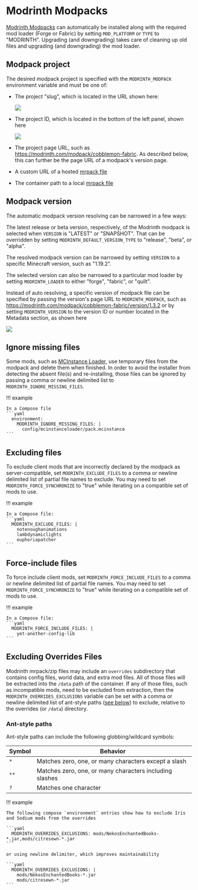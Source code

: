 # Modrinth Modpacks

[Modrinth Modpacks](https://modrinth.com/modpacks) can automatically be installed along with the required mod loader (Forge or Fabric) by setting `MOD_PLATFORM` or `TYPE` to "MODRINTH". Upgrading (and downgrading) takes care of cleaning up old files and upgrading (and downgrading) the mod loader.

## Modpack project

The desired modpack project is specified with the `MODRINTH_MODPACK` environment variable and must be one of:

- The project "slug", which is located in the URL shown here:

  ![](../../img/modrinth-project-slug.drawio.png)

- The project ID, which is located in the bottom of the left panel, shown here

  ![](../../img/modrinth-project-id.drawio.png)

- The project page URL, such as <https://modrinth.com/modpack/cobblemon-fabric>. As described below, this can further be the page URL of a modpack's version page.

- A custom URL of a hosted [mrpack file](https://support.modrinth.com/en/articles/8802351-modrinth-modpack-format-mrpack)

- The container path to a local [mrpack file](https://support.modrinth.com/en/articles/8802351-modrinth-modpack-format-mrpack)

## Modpack version

The automatic modpack version resolving can be narrowed in a few ways:

The latest release or beta version, respectively, of the Modrinth modpack is selected when `VERSION` is "LATEST" or "SNAPSHOT". That can be overridden by setting `MODRINTH_DEFAULT_VERSION_TYPE` to "release", "beta", or "alpha".

The resolved modpack version can be narrowed by setting `VERSION` to a specific Minecraft version, such as "1.19.2".

The selected version can also be narrowed to a particular mod loader by setting `MODRINTH_LOADER` to either "forge", "fabric", or "quilt".

Instead of auto resolving, a specific version of modpack file can be specified by passing the version's page URL to `MODRINTH_MODPACK`, such as <https://modrinth.com/modpack/cobblemon-fabric/version/1.3.2> or by setting `MODRINTH_VERSION` to the version ID or number located in the Metadata section, as shown here

![](../../img/modrinth-version-id.drawio.png)

## Ignore missing files

Some mods, such as [MCInstance Loader](https://modrinth.com/mod/mcinstance-loader), use temporary files from the modpack and delete them when finished. In order to avoid the installer from detecting the absent file(s) and re-installing, those files can be ignored by passing a comma or newline delimited list to `MODRINTH_IGNORE_MISSING_FILES`.

!!! example

    In a Compose file
    ```yaml
      environment:
        MODRINTH_IGNORE_MISSING_FILES: |
          config/mcinstanceloader/pack.mcinstance
    ```

## Excluding files

To exclude client mods that are incorrectly declared by the modpack as server-compatible, set `MODRINTH_EXCLUDE_FILES` to a comma or newline delimited list of partial file names to exclude. You may need to set `MODRINTH_FORCE_SYNCHRONIZE` to "true" while iterating on a compatible set of mods to use.

!!! example

    In a Compose file:
    ```yaml
      MODRINTH_EXCLUDE_FILES: |
        notenoughanimations
        lambdynamiclights
        euphoriapatcher
    ```

## Force-include files

To force include client mods, set `MODRINTH_FORCE_INCLUDE_FILES` to a comma or newline delimited list of partial file names. You may need to set `MODRINTH_FORCE_SYNCHRONIZE` to "true" while iterating on a compatible set of mods to use.

!!! example

    In a Compose file:
    ```yaml
      MODRINTH_FORCE_INCLUDE_FILES: |
        yet-another-config-lib
    ```

## Excluding Overrides Files

Modrinth mrpack/zip files may include an `overrides` subdirectory that contains config files, world data, and extra mod files. All of those files will be extracted into the `/data` path of the container. If any of those files, such as incompatible mods, need to be excluded from extraction, then the `MODRINTH_OVERRIDES_EXCLUSIONS` variable can be set with a comma or newline delimited list of ant-style paths ([see below](#ant-style-paths)) to exclude, relative to the overrides (or `/data`) directory.

### Ant-style paths

Ant-style paths can include the following globbing/wildcard symbols:

| Symbol | Behavior                                                |
|--------|---------------------------------------------------------|
| `*`    | Matches zero, one, or many characters except a slash    |
| `**`   | Matches zero, one, or many characters including slashes |
| `?`    | Matches one character                                   |

!!! example

    The following compose `environment` entries show how to exclude Iris and Sodium mods from the overrides
    
    ```yaml
      MODRINTH_OVERRIDES_EXCLUSIONS: mods/NekosEnchantedBooks-*.jar,mods/citresewn-*.jar
    ```
    
    or using newline delimiter, which improves maintainability
    
    ```yaml
      MODRINTH_OVERRIDES_EXCLUSIONS: |
        mods/NekosEnchantedBooks-*.jar
        mods/citresewn-*.jar
    ```

